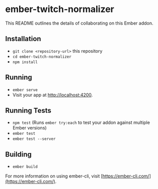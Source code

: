 # ember-twitch-normalizer

This README outlines the details of collaborating on this Ember addon.

## Installation

* `git clone <repository-url>` this repository
* `cd ember-twitch-normalizer`
* `npm install`

## Running

* `ember serve`
* Visit your app at [http://localhost:4200](http://localhost:4200).

## Running Tests

* `npm test` (Runs `ember try:each` to test your addon against multiple Ember versions)
* `ember test`
* `ember test --server`

## Building

* `ember build`

For more information on using ember-cli, visit [https://ember-cli.com/](https://ember-cli.com/).
